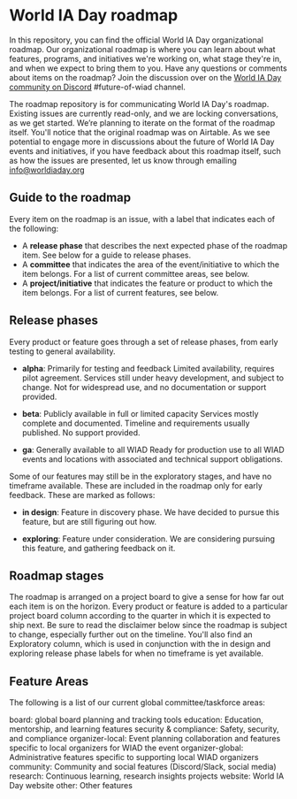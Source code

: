 # World IA Day roadmap
In this repository, you can find the official World IA Day organizational roadmap. Our organizational roadmap is where you can learn about what features, programs, and initiatives we're working on, what stage they're in, and when we expect to bring them to you. Have any questions or comments about items on the roadmap? Join the discussion over on the [World IA Day community on Discord](https://www.worldiaday.org/discord) #future-of-wiad channel. 

The roadmap repository is for communicating World IA Day's roadmap. Existing issues are currently read-only, and we are locking conversations, as we get started. We’re planning to iterate on the format of the roadmap itself. You'll notice that the original roadmap was on Airtable. As we see potential to engage more in discussions about the future of World IA Day events and initiatives, if you have feedback about this roadmap itself, such as how the issues are presented, let us know through emailing info@worldiaday.org

## Guide to the roadmap
Every item on the roadmap is an issue, with a label that indicates each of the following:

- A **release phase** that describes the next expected phase of the roadmap item. See below for a guide to release phases.
- A **committee** that indicates the area of the event/initiative to which the item belongs. For a list of current committee areas, see below.
- A **project/initiative** that indicates the feature or product to which the item belongs. For a list of current features, see below.

## Release phases
Every product or feature goes through a set of release phases, from early testing to general availability.

- **alpha**: Primarily for testing and feedback
Limited availability, requires pilot agreement. Services still under heavy development, and subject to change. Not for widespread use, and no documentation or support provided.

- **beta**: Publicly available in full or limited capacity
Services mostly complete and documented. Timeline and requirements usually published. No support provided.

- **ga**: Generally available to all WIAD
Ready for production use to all WIAD events and locations with associated and technical support obligations. 

Some of our features may still be in the exploratory stages, and have no timeframe available. These are included in the roadmap only for early feedback. These are marked as follows:

- **in design**:
Feature in discovery phase. We have decided to pursue this feature, but are still figuring out how.

- **exploring**:
Feature under consideration. We are considering pursuing this feature, and gathering feedback on it.

## Roadmap stages
The roadmap is arranged on a project board to give a sense for how far out each item is on the horizon. Every product or feature is added to a particular project board column according to the quarter in which it is expected to ship next. Be sure to read the disclaimer below since the roadmap is subject to change, especially further out on the timeline. You'll also find an Exploratory column, which is used in conjunction with the in design and exploring release phase labels for when no timeframe is yet available.

## Feature Areas
The following is a list of our current global committee/taskforce areas:

board: global board planning and tracking tools
education: Education, mentorship, and learning features
security & compliance: Safety, security, and compliance 
organizer-local: Event planning collaboration and features specific to local organizers for WIAD the event
organizer-global: Administrative features specific to supporting local WIAD organizers
community: Community and social features (Discord/Slack, social media) 
research: Continuous learning, research insights projects
website: World IA Day website
other: Other features
